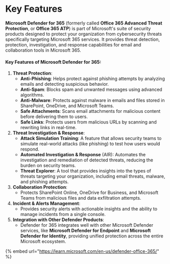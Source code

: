 # Key Features

**Microsoft Defender for 365** (formerly called **Office 365 Advanced Threat Protection**, or **Office 365 ATP**) is part of Microsoft's suite of security products designed to protect your organization from cybersecurity threats specifically targeting Microsoft 365 services. It provides threat detection, protection, investigation, and response capabilities for email and collaboration tools in Microsoft 365.

#### Key Features of Microsoft Defender for 365:

1. **Threat Protection**:
   * **Anti-Phishing**: Helps protect against phishing attempts by analyzing emails and detecting suspicious behavior.
   * **Anti-Spam**: Blocks spam and unwanted messages using advanced algorithms.
   * **Anti-Malware**: Protects against malware in emails and files stored in SharePoint, OneDrive, and Microsoft Teams.
   * **Safe Attachments**: Scans email attachments for malicious content before delivering them to users.
   * **Safe Links**: Protects users from malicious URLs by scanning and rewriting links in real-time.
2. **Threat Investigation & Response**:
   * **Attack Simulation Training**: A feature that allows security teams to simulate real-world attacks (like phishing) to test how users would respond.
   * **Automated Investigation & Response** (AIR): Automates the investigation and remediation of detected threats, reducing the burden on security teams.
   * **Threat Explorer**: A tool that provides insights into the types of threats targeting your organization, including email threats, malware, and phishing attempts.
3. **Collaboration Protection**:
   * Protects SharePoint Online, OneDrive for Business, and Microsoft Teams from malicious files and data exfiltration attempts.
4. **Incident & Alerts Management**:
   * Provides security alerts with actionable insights and the ability to manage incidents from a single console.
5. **Integration with Other Defender Products**:
   * Defender for 365 integrates well with other Microsoft Defender services, like **Microsoft Defender for Endpoint** and **Microsoft Defender for Identity**, providing unified protection across the entire Microsoft ecosystem.

{% embed url="https://learn.microsoft.com/en-us/defender-office-365/" %}
